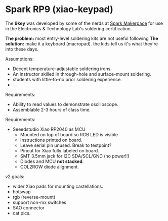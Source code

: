 # Spark RP9 (xiao-keypad)

The **9key** was developed by some of the nerds at [Spark Makerpace](https://sparkmakerspace.org) for use in the Electronics & Technology Lab's soldering certification. 

**The problem:** most entry-level soldering kits are not useful following
**The solution:** make it a keyboard (macropad). the kids tell us it's what they're into these days.

Assumptions:
* Decent temperature-adjustable soldering irons.
* An instructor skilled in through-hole and surface-mount soldering.
* students with little-to-no prior soldering experience.
* 

Requirements:
* Ability to read values to demonstrate oscilloscope.
* Assemblable 2-3 hours of class time.

Requirements:
* Seeedstudio Xiao RP2040 as MCU
  * Mounted on top of board so RGB LED is visible
  * Instructions printed on board.
  * Leave serial pin unused. Break to testpoint?
  * Pinout for Xiao fully labeled on board.
  * SMT 3.5mm jack for I2C SDA/SCL/GND (no power!!)
  * Diodes and MCU **not stacked**.
  * COL2ROW diode alignment.
  
v2 goals:
* wider Xiao pads for mounting castellations.
* hotswap
* rgb (reverse-mount)
* support non-mx switches
* SAO connector
* cat pics.
